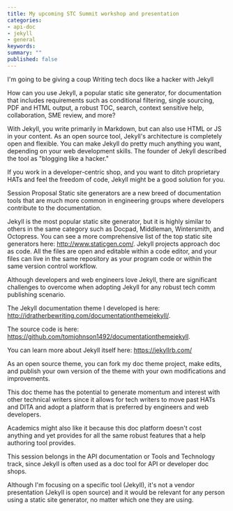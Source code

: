 ```yaml
---
title: My upcoming STC Summit workshop and presentation
categories:
- api-doc
- jekyll
- general
keywords: 
summary: ""
published: false
---
```


I'm going to be giving a coup
Writing tech docs like a hacker with Jekyll

How can you use Jekyll, a popular static site generator, for documentation that includes
requirements such as conditional filtering, single sourcing, PDF and HTML output, a robust
TOC, search, context sensitive help, collaboration, SME review, and more?

With Jekyll, you write primarily in Markdown, but can also use HTML or JS in your content. As an open source tool, Jekyll's architecture is completely open and flexible. You can make Jekyll do pretty much anything you want, depending on your web development skills. The founder of Jekyll described the tool as "blogging like a hacker."

If you work in a developer-centric shop, and you want to ditch proprietary HATs and feel the freedom of code, Jekyll might be a good solution for you.

Session Proposal
Static site generators are a new breed of documentation tools that are much more common in
engineering groups where developers contribute to the documentation.

Jekyll is the most popular static site generator, but it is highly similar to others in the same category such as Docpad, Middleman, Wintersmith, and Octopress. You can see a more comprehensive list of the top static site generators here: http://www.staticgen.com/. Jekyll projects approach doc as code. All the files are open and editable within a code editor, and your files can live in the same repository as your program code or within the same version control workflow.

Although developers and web engineers love Jekyll, there are significant challenges to overcome when adopting Jekyll for any robust tech comm publishing scenario.

The Jekyll documentation theme I developed is here: http://idratherbewriting.com/documentationthemejekyll/.

The source code is here: https://github.com/tomjohnson1492/documentationthemejekyll.

You can learn more about Jekyll itself here: https://jekyllrb.com/

As an open source theme, you can fork my doc theme project, make edits, and publish your own version of the theme with your own modifications and improvements.

This doc theme has the potential to generate momentum and interest with other technical writers since it allows for tech writers to move past HATs and DITA and adopt a platform that is preferred by engineers and web developers.

Academics might also like it because this doc platform doesn't cost anything and yet provides for all the same robust features that a help authoring tool provides.

This session belongs in the API documentation or Tools and Technology track, since Jekyll is often used as a doc tool for API or developer doc shops. 

Although I'm focusing on a specific tool (Jekyll), it's not a vendor presentation (Jekyll is open source) and it would be relevant for any person using a static site generator, no matter which one they are using.
